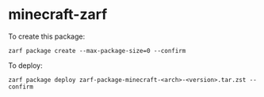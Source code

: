 # minecraft-zarf

To create this package:

```shell
zarf package create --max-package-size=0 --confirm
```

To deploy:

```shell
zarf package deploy zarf-package-minecraft-<arch>-<version>.tar.zst --confirm
```
